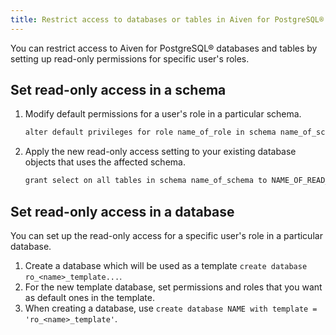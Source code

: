 ```yaml
---
title: Restrict access to databases or tables in Aiven for PostgreSQL®
---
```


You can restrict access to Aiven for PostgreSQL® databases and tables by
setting up read-only permissions for specific user's roles.

## Set read-only access in a schema

1.  Modify default permissions for a user's role in a particular
    schema.

    ```bash
    alter default privileges for role name_of_role in schema name_of_schema YOUR_GRANT_OR_REVOKE_PERMISSIONS
    ```

1.  Apply the new read-only access setting to your existing database
    objects that uses the affected schema.

    ```bash
    grant select on all tables in schema name_of_schema to NAME_OF_READ_ONLY_ROLE
    ```

## Set read-only access in a database

You can set up the read-only access for a specific user's role in a
particular database.

1.  Create a database which will be used as a template
    `create database ro_<name>_template...`.
1.  For the new template database, set permissions and roles that you
    want as default ones in the template.
1.  When creating a database, use
    `create database NAME with template = 'ro_<name>_template'`.
